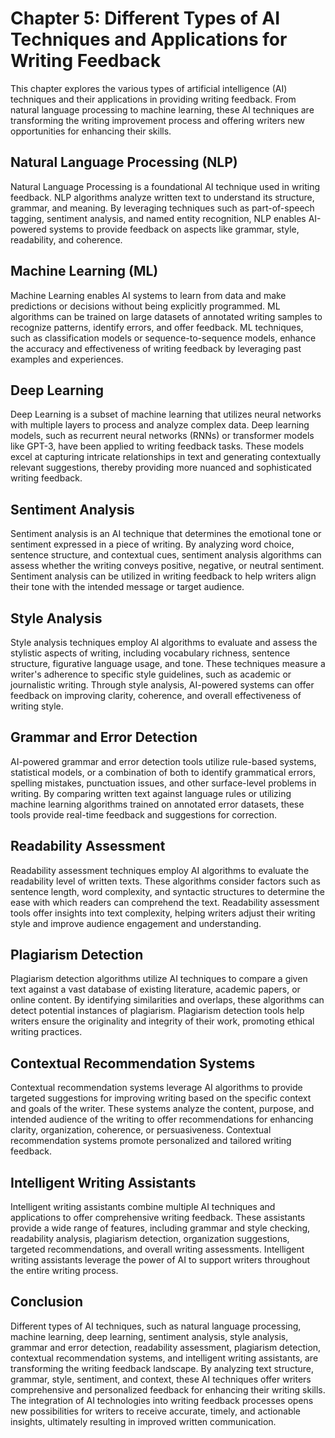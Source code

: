Chapter 5: Different Types of AI Techniques and Applications for Writing Feedback
=================================================================================

This chapter explores the various types of artificial intelligence (AI) techniques and their applications in providing writing feedback. From natural language processing to machine learning, these AI techniques are transforming the writing improvement process and offering writers new opportunities for enhancing their skills.

Natural Language Processing (NLP)
---------------------------------

Natural Language Processing is a foundational AI technique used in writing feedback. NLP algorithms analyze written text to understand its structure, grammar, and meaning. By leveraging techniques such as part-of-speech tagging, sentiment analysis, and named entity recognition, NLP enables AI-powered systems to provide feedback on aspects like grammar, style, readability, and coherence.

Machine Learning (ML)
---------------------

Machine Learning enables AI systems to learn from data and make predictions or decisions without being explicitly programmed. ML algorithms can be trained on large datasets of annotated writing samples to recognize patterns, identify errors, and offer feedback. ML techniques, such as classification models or sequence-to-sequence models, enhance the accuracy and effectiveness of writing feedback by leveraging past examples and experiences.

Deep Learning
-------------

Deep Learning is a subset of machine learning that utilizes neural networks with multiple layers to process and analyze complex data. Deep learning models, such as recurrent neural networks (RNNs) or transformer models like GPT-3, have been applied to writing feedback tasks. These models excel at capturing intricate relationships in text and generating contextually relevant suggestions, thereby providing more nuanced and sophisticated writing feedback.

Sentiment Analysis
------------------

Sentiment analysis is an AI technique that determines the emotional tone or sentiment expressed in a piece of writing. By analyzing word choice, sentence structure, and contextual cues, sentiment analysis algorithms can assess whether the writing conveys positive, negative, or neutral sentiment. Sentiment analysis can be utilized in writing feedback to help writers align their tone with the intended message or target audience.

Style Analysis
--------------

Style analysis techniques employ AI algorithms to evaluate and assess the stylistic aspects of writing, including vocabulary richness, sentence structure, figurative language usage, and tone. These techniques measure a writer's adherence to specific style guidelines, such as academic or journalistic writing. Through style analysis, AI-powered systems can offer feedback on improving clarity, coherence, and overall effectiveness of writing style.

Grammar and Error Detection
---------------------------

AI-powered grammar and error detection tools utilize rule-based systems, statistical models, or a combination of both to identify grammatical errors, spelling mistakes, punctuation issues, and other surface-level problems in writing. By comparing written text against language rules or utilizing machine learning algorithms trained on annotated error datasets, these tools provide real-time feedback and suggestions for correction.

Readability Assessment
----------------------

Readability assessment techniques employ AI algorithms to evaluate the readability level of written texts. These algorithms consider factors such as sentence length, word complexity, and syntactic structures to determine the ease with which readers can comprehend the text. Readability assessment tools offer insights into text complexity, helping writers adjust their writing style and improve audience engagement and understanding.

Plagiarism Detection
--------------------

Plagiarism detection algorithms utilize AI techniques to compare a given text against a vast database of existing literature, academic papers, or online content. By identifying similarities and overlaps, these algorithms can detect potential instances of plagiarism. Plagiarism detection tools help writers ensure the originality and integrity of their work, promoting ethical writing practices.

Contextual Recommendation Systems
---------------------------------

Contextual recommendation systems leverage AI algorithms to provide targeted suggestions for improving writing based on the specific context and goals of the writer. These systems analyze the content, purpose, and intended audience of the writing to offer recommendations for enhancing clarity, organization, coherence, or persuasiveness. Contextual recommendation systems promote personalized and tailored writing feedback.

Intelligent Writing Assistants
------------------------------

Intelligent writing assistants combine multiple AI techniques and applications to offer comprehensive writing feedback. These assistants provide a wide range of features, including grammar and style checking, readability analysis, plagiarism detection, organization suggestions, targeted recommendations, and overall writing assessments. Intelligent writing assistants leverage the power of AI to support writers throughout the entire writing process.

Conclusion
----------

Different types of AI techniques, such as natural language processing, machine learning, deep learning, sentiment analysis, style analysis, grammar and error detection, readability assessment, plagiarism detection, contextual recommendation systems, and intelligent writing assistants, are transforming the writing feedback landscape. By analyzing text structure, grammar, style, sentiment, and context, these AI techniques offer writers comprehensive and personalized feedback for enhancing their writing skills. The integration of AI technologies into writing feedback processes opens new possibilities for writers to receive accurate, timely, and actionable insights, ultimately resulting in improved written communication.
